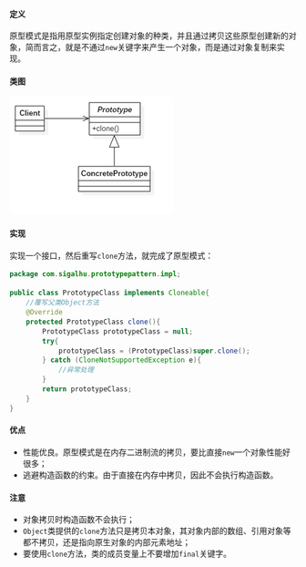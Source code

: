 #### 定义

原型模式是指用原型实例指定创建对象的种类，并且通过拷贝这些原型创建新的对象，简而言之，就是不通过`new`关键字来产生一个对象，而是通过对象复制来实现。

#### 类图

![](pic/1.png)

#### 实现

实现一个接口，然后重写`clone`方法，就完成了原型模式：

```java
package com.sigalhu.prototypepattern.impl;

public class PrototypeClass implements Cloneable{
    //覆写父类Object方法
    @Override
    protected PrototypeClass clone(){
        PrototypeClass prototypeClass = null;
        try{
            prototypeClass = (PrototypeClass)super.clone();
        } catch (CloneNotSupportedException e){
            //异常处理
        }
        return prototypeClass;
    }
}
```

#### 优点

* 性能优良。原型模式是在内存二进制流的拷贝，要比直接`new`一个对象性能好很多；
* 逃避构造函数的约束。由于直接在内存中拷贝，因此不会执行构造函数。

#### 注意

* 对象拷贝时构造函数不会执行；
* `Object`类提供的`clone`方法只是拷贝本对象，其对象内部的数组、引用对象等都不拷贝，还是指向原生对象的内部元素地址；
* 要使用`clone`方法，类的成员变量上不要增加`final`关键字。
